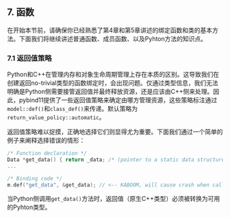 ## 7. 函数

在开始本节前，请确保你已经熟悉了第4章和第5章讲述的绑定函数和类的基本方法。下面我们将继续讲述普通函数、成员函数、以及Pyhton方法的知识点。

### 7.1 返回值策略

Python和C++在管理内存和对象生命周期管理上存在本质的区别。这导致我们在创建返回no-trivial类型的函数绑定时，会出现问题。仅通过类型信息，我们无法明确是Python侧需要接管返回值并最终释放资源，还是应该由C++侧来处理。因此，pybind11提供了一些返回值策略来确定由哪方管理资源，这些策略标注通过`model::def()`和`class_def()`来传递。默认策略为`return_value_policy::automatic`。

返回值策略难以捉摸，正确地选择它们则显得尤为重要。下面我们通过一个简单的例子来阐释选择错误的情形：
```c++
/* Function declaration */
Data *get_data() { return _data; /* (pointer to a static data structure) */ }
...

/* Binding code */
m.def("get_data", &get_data); // <-- KABOOM, will cause crash when called from Python
```

当Python侧调用`get_data()`方法时，返回值（原生C++类型）必须被转换为可用的Pyhton类型。